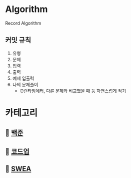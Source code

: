 # Algorithm

Record Algorithm



## 커밋 규칙

1. 유형
2. 문제
3. 입력
4. 출력
5. 예제 입출력
6. 나의 문제풀이
   - ⏰런타임에러, 다른 문제와 비교했을 때 등 자연스럽게 적기



# 카테고리

## 📂 [백준](./Baekjoon)

## 📂 [코드업](https://github.com/JeongJinGan/TIL/tree/master/Multicampus/0711/python)

## 📂 [SWEA](./SWEA)
